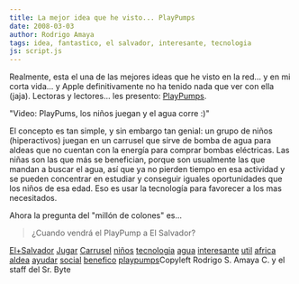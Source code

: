 ```yaml
---
title: La mejor idea que he visto... PlayPumps
date: 2008-03-03
author: Rodrigo Amaya
tags: idea, fantastico, el salvador, interesante, tecnologia
js: script.js
---
```


Realmente, esta el una de las mejores ideas que he visto en la red... y en
      mi corta vida... y Apple definitivamente no ha tenido nada que ver con ella (jaja).
Lectoras y lectores... les presento: [PlayPumps](http://www.playpumps.org/).

"Video:
      PlayPums, los niños juegan y el agua corre :)"

El concepto es tan simple, y sin embargo tan genial: un grupo de
      niños (hiperactivos) juegan en un carrusel que sirve de bomba de agua para aldeas que no
      cuentan con la energía para comprar bombas eléctricas. Las niñas son las que más se
      benefician, porque son usualmente las que mandan a buscar el agua, así que ya no pierden
      tiempo en esa actividad y se pueden concentrar en estudiar y conseguir iguales oportunidades
      que los niños de esa edad.
Eso es usar la
      tecnología para favorecer a los mas necesitados.

Ahora la
      pregunta del "millón de colones" es...

> ¿Cuando vendrá el PlayPump
> a El Salvador?

[El+Salvador](http://www.blogalaxia.com/tags/el+salvador) [Jugar](http://www.blogalaxia.com/tags/jugar) [Carrusel](http://www.blogalaxia.com/tags/carrusel) [niños](http://www.blogalaxia.com/tags/ninos) [tecnologia](http://www.blogalaxia.com/tags/tecnologia) [agua](http://www.blogalaxia.com/tags/agua) [interesante](http://www.blogalaxia.com/tags/interesante) [util](http://www.blogalaxia.com/tags/util) [africa](http://www.blogalaxia.com/tags/africa) [aldea](http://www.blogalaxia.com/tags/aldea) [ayudar](http://www.blogalaxia.com/tags/ayudar) [social](http://www.blogalaxia.com/tags/social) [benefico](http://www.blogalaxia.com/tags/benefico) [playpumps](http://www.blogalaxia.com/tags/playpumps)Copyleft Rodrigo S. Amaya C. y el staff del Sr.
      Byte